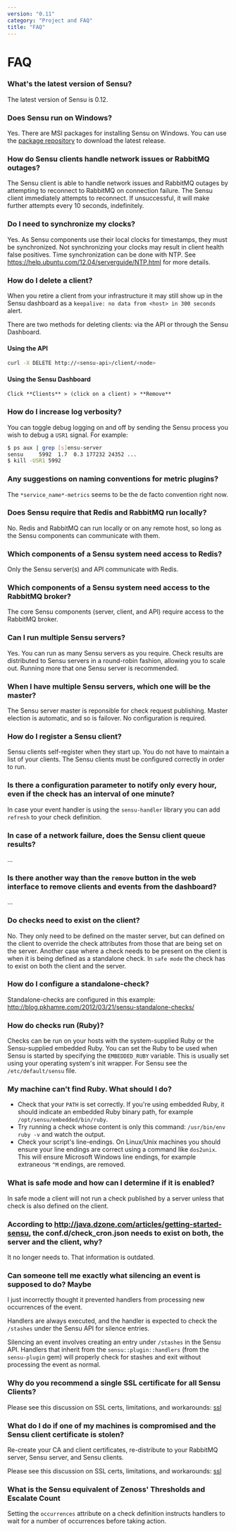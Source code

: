 ```yaml
---
version: "0.11"
category: "Project and FAQ"
title: "FAQ"
---
```


# FAQ

### What's the latest version of Sensu?

The latest version of Sensu is 0.12.

### Does Sensu run on Windows?

Yes. There are MSI packages for installing Sensu on Windows. You can use
the [package repository](http://repos.sensuapp.org/index.html) to
download the latest release.

### How do Sensu clients handle network issues or RabbitMQ outages?

The Sensu client is able to handle network issues and RabbitMQ outages
by attempting to reconnect to RabbitMQ on connection failure. The Sensu
client immediately attempts to reconnect. If unsuccessful, it will make
further attempts every 10 seconds, indefinitely.

### Do I need to synchronize my clocks?

Yes. As Sensu components use their local clocks for timestamps, they
must be synchronized. Not synchronizing your clocks may result in client
health false positives. Time synchronization can be done with NTP. See
https://help.ubuntu.com/12.04/serverguide/NTP.html for more details.

### How do I delete a client?

When you retire a client from your infrastructure it may still show up in
the Sensu dashboard as a `keepalive: no data from <host> in 300 seconds`
alert.

There are two methods for deleting clients: via the API or through the Sensu
Dashboard.

#### Using the API

~~~ bash
curl -X DELETE http://<sensu-api>/client/<node>
~~~

#### Using the Sensu Dashboard

    Click **Clients** > (click on a client) > **Remove**

### How do I increase log verbosity?

You can toggle debug logging on and off by sending the Sensu process you
wish to debug a `USR1` signal. For example:

~~~ bash
$ ps aux | grep [s]ensu-server
sensu     5992  1.7  0.3 177232 24352 ...
$ kill -USR1 5992
~~~

### Any suggestions on naming conventions for metric plugins?

The `*service_name*-metrics` seems to be the de facto convention right now.

### Does Sensu require that Redis and RabbitMQ run locally?

No. Redis and RabbitMQ can run locally or on any remote host, so long as
the Sensu components can communicate with them.

### Which components of a Sensu system need access to Redis?

Only the Sensu server(s) and API communicate with Redis.

### Which components of a Sensu system need access to the RabbitMQ broker?

The core Sensu components (server, client, and API) require access to
the RabbitMQ broker.

### Can I run multiple Sensu servers?

Yes. You can run as many Sensu servers as you require. Check results are
distributed to Sensu servers in a round-robin fashion, allowing you to scale
out. Running more that one Sensu server is recommended.

### When I have multiple Sensu servers, which one will be the master?

The Sensu server master is reponsible for check request publishing. Master
election is automatic, and so is failover. No configuration is required.

### How do I register a Sensu client?

Sensu clients self-register when they start up. You do not have to maintain a list
of your clients. The Sensu clients must be configured correctly in order to run.

### Is there a configuration parameter to notify only every hour, even if the check has an interval of one minute?

In case your event handler is using the `sensu-handler` library you can
add `refresh` to your check definition.

### In case of a network failure, does the Sensu client queue results?

...

### Is there another way than the `remove` button in the web interface to remove clients and events from the dashboard?

...

### Do checks need to exist on the client?

No. They only need to be defined on the master server, but can defined on the
client to override the check attributes from those that are being set on
the server. Another case where a check needs to be present on the client
is when it is being defined as a standalone check. In `safe mode` the check
has to exist on both the client and the server.

### How do I configure a standalone-check?

Standalone-checks are configured in this example: http://blog.pkhamre.com/2012/03/21/sensu-standalone-checks/

### How do checks run (Ruby)?

Checks can be run on your hosts with the system-supplied Ruby or
the Sensu-supplied embedded Ruby. You can set the Ruby to be used when
Sensu is started by specifying the `EMBEDDED_RUBY` variable. This is
usually set using your operating system's init wrapper. For Sensu see the
`/etc/default/sensu` file.

### My machine can't find Ruby. What should I do?

* Check that your `PATH` is set correctly. If you're using embedded
  Ruby, it should indicate an embedded Ruby binary path, for example
  `/opt/sensu/embedded/bin/ruby`.
* Try running a check whose content is only this command: `/usr/bin/env ruby -v` 
  and watch the output.
* Check your script's line-endings. On Linux/Unix machines you should
  ensure your line endings are correct using a command like
  `dos2unix`. This will ensure Microsoft Windows line endings, for
  example extraneous `^M` endings, are removed. 

### What is safe mode and how can I determine if it is enabled?

In safe mode a client will not run a check published by a server unless that
check is also defined on the client.

### According to  http://java.dzone.com/articles/getting-started-sensu, the conf.d/check_cron.json needs to exist on both, the server and the client, why?

It no longer needs to. That information is outdated.

### Can someone tell me exactly what silencing an event is supposed to do? Maybe
I just incorrectly thought it prevented handlers from processing new
occurrences of the event.

Handlers are always executed, and the handler is expected to check the
`/stashes` under the Sensu API for silence entries.

Silencing an event involves creating an entry under `/stashes` in the
Sensu API. Handlers that inherit from the `sensu::plugin::handlers`
(from the `sensu-plugin` gem) will properly check for stashes and exit
without processing the event as normal.

### Why do you recommend a single SSL certificate for all Sensu Clients?

Please see this discussion on SSL certs, limitations, and workarounds: [ssl](ssl)

### What do I do if one of my machines is compromised and the Sensu client certificate is stolen?

Re-create your CA and client certificates, re-distribute to your RabbitMQ server, Sensu server, and Sensu clients.

Please see this discussion on SSL certs, limitations, and workarounds: [ssl](ssl)

### What is the Sensu equivalent of Zenoss' Thresholds and Escalate Count

Setting the `occurrences` attribute on a check definition instructs handlers to wait for a number of occurrences before taking action.
